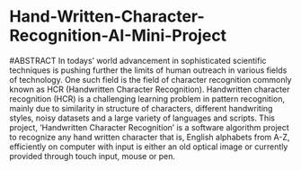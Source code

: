# Hand-Written-Character-Recognition-AI-Mini-Project

#ABSTRACT 
In todays’ world advancement in sophisticated scientific techniques is pushing further the limits of human outreach in various fields of technology. One such field is the field of character recognition commonly known as HCR (Handwritten Character Recognition). 
Handwritten character recognition (HCR) is a challenging learning problem in pattern recognition, mainly due to similarity in structure of characters, different handwriting styles, noisy datasets and a large variety of languages and scripts. 
This project, ‘Handwritten Character Recognition’ is a software algorithm project to recognize any hand written character that is, English alphabets from A-Z, efficiently on computer with input is either an old optical image or currently provided through touch input, mouse or pen. 
